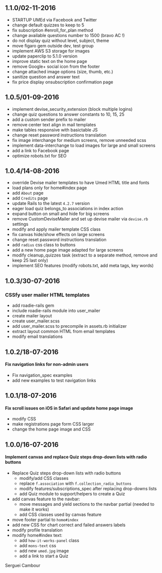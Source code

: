 ## 1.1.0/02-11-2016

* STARTUP UMEd via Facebook and Twitter
* change default quizzes to keep to 5
* fix subscription #enroll\_for\_plan method
* change available questions number to 1500 (bravo AC !)
* do not display quiz without level, subject, theme
* move figaro gem outside dev, test group
* implement AWS S3 storage for images
* update paperclip to 5.1.0 version
* improve static text on the home page
* remove Google+ social icon from the footer
* change attached image options (size, thumb, etc.)
* sanitize question and answer text
* fix price display onsubscription confirmation page

## 1.0.5/01-09-2016

* implement devise_security_extension (block multiple logins)
* change quiz questions to answer constants to 10, 15, 25
* add a custom sender prefix to mailer
* remove center text align in mail templates
* make tables responsive with basictable JS
* change reset password instructions translation
* fix image interchange for medium screens, remove unneeded scss
* implement data-interchange to load images for large and small screens
* add a link to Facebook page
* optimize robots.txt for SEO

## 1.0.4/14-08-2016

 * override Devise mailer templates to have Umed HTML title and fonts
 * load plans only for home#index page
 * add `About` page
 * add `Credits` page
 * update Rails to the latest `4.2.7` version
 * eager load quiz belongs_to associations in index action
 * expand button on small and hide for big screens
 * remove CustomDeviseMailer and set up devise mailer via `devise.rb` settings
 * modify and apply mailer template CSS class
 * fix canvas hide/show effects on large screens
 * change reset password instructions translation
 * add `radius` css class to buttons
 * add a new home page image adapted for large screens
 * modify cleanup_quizzes task (extract to a separate method, remove and keep 25 last only)
 * implement SEO features (modify robots.txt, add meta tags, key words)

## 1.0.3/30-07-2016

### CSSfy user mailer HTML templates

 * add roadie-rails gem
 * include roadie-rails module into user_mailer
 * create mailer layout
 * create user_mailer.scss
 * add user_mailer.scss to precompile in assets.rb initializer
 * extract layout common HTML from email templates
 * modify email translations

## 1.0.2/18-07-2016

#### Fix navigation links for non-admin users

* Fix navigation_spec examples
* add new examples to test navigation links

## 1.0.1/18-07-2016

#### Fix scroll issues on iOS in Safari and update home page image

* modify CSS
* make registrations page form CSS larger
* change the home page image and CSS

## 1.0.0/16-07-2016

#### Implement canvas and replace Quiz steps drop-down lists with radio buttons

* Replace Quiz steps drop-down lists with radio buttons
  - modify/add CSS classes
  - replace `f.association` with `f.collection_radio_buttons`
  - modify features/subscriptions_spec after replacing drop-downs lists
  - add Quiz module to support/helpers to create a Quiz
* add canvas feature to the navbar:
  - move messages and yield sections to the navbar partial (needed to make it works)
  - add CSS classes used by canvas feature
* move footer partial to `home#index`
* add new CSS for chart correct and failed answers labels
* modify profile translation
* modify home#index text:
  - add `how-it-works-panel` class
  - add `mons-text` css
  - add new `umed.jpg` image
  - add a link to start a Quiz

Serguei Cambour
